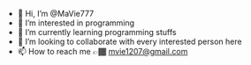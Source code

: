 - 👋 Hi, I’m @MaVie777
- 👀 I’m interested in programming 
- 🌱 I’m currently learning programming stuffs
- 💞️ I’m looking to collaborate with every interested person here
- 📫 How to reach me 👉🏾 mvie1207@gmail.com

<!---
MaVie777/MaVie777 is a ✨ special ✨ repository because its `README.md` (this file) appears on your GitHub profile.
You can click the Preview link to take a look at your changes.
--->
